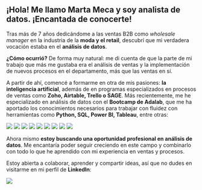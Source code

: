 ## ¡Hola! Me llamo Marta Meca y soy analista de datos. ¡Encantada de conocerte! 

Tras más de 7 años dedicándome a las ventas B2B como _wholesale manager_ en la industria de la __moda y el retail__, descubrí que mi verdadera vocación estaba en el __análisis de datos__.

__¿Cómo ocurrió?__ De forma muy natural: me di cuenta de que la parte de mi trabajo que más me gustaba era el análisis de ventas y la implementación de nuevos procesos en el departamento, más que las ventas en sí.

A partir de ahí, comencé a formarme en otra de mis pasiones: __la inteligencia artificial__, además de en programas especializados en procesos de ventas como __Zoho, Airtable, Trello o SAGE__.
Más recientemente, me he especializado en análisis de datos con el __Bootcamp de Adalab__, que me ha aportado los conocimientos necesarios para trabajar con fluidez con herramientas como __Python, SQL, Power BI, Tableau__, entre otras:

<div style="margin-top: 10px; margin-bottom: 10px;"> <img src="https://img.shields.io/badge/Python-FFD43B?style=for-the-badge&logo=python&logoColor=blue"/> <img src="https://img.shields.io/badge/Jupyter-F37626.svg?&style=for-the-badge&logo=Jupyter&logoColor=white"/> <img src="https://img.shields.io/badge/SQL-4479A1?style=for-the-badge&logo=mysql&logoColor=white"/> <img src="https://img.shields.io/badge/Tableau-E97627?style=for-the-badge&logo=Tableau&logoColor=white"/> <img src="https://img.shields.io/badge/PowerBI-F2C811?style=for-the-badge&logo=powerbi&logoColor=black"/> <img src="https://img.shields.io/badge/Pandas-2C2D72?style=for-the-badge&logo=pandas&logoColor=white"/> <img src="https://img.shields.io/badge/Numpy-777BB4?style=for-the-badge&logo=numpy&logoColor=white"/> <img src="https://img.shields.io/badge/GIT-E44C30?style=for-the-badge&logo=git&logoColor=white"/> <img src="https://img.shields.io/badge/VSCode-0078D4?style=for-the-badge&logo=visual%20studio%20code&logoColor=white"/> </div>

Ahora mismo __estoy buscando una oportunidad profesional en análisis de datos__. Me encantaría poder seguir creciendo en este campo y combinarlo con todo lo que he aprendido con mi experiencia en ventas y procesos.


Estoy abierta a colaborar, aprender y compartir ideas, así que no dudes en visitarme en mi perfil de __LinkedIn__:

<div class="badge-base LI-profile-badge" data-locale="es_ES" data-size="large" data-theme="light" data-type="HORIZONTAL" data-vanity="martamecalópez" data-version="v1"> <a class="badge-base__link LI-simple-link" href="https://www.linkedin.com/in/martamecal%C3%B3pez/"> <img src="https://img.shields.io/badge/LinkedIn-0077B5?style=for-the-badge&logo=linkedin&logoColor=white"/> </a> </div>
